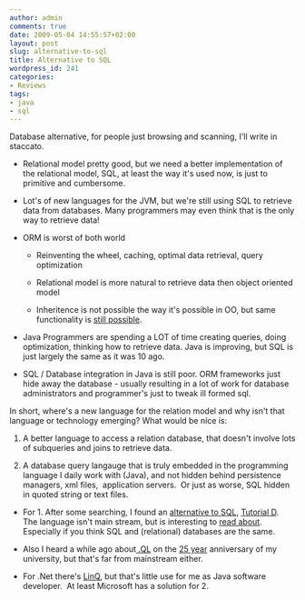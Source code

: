 ```yaml
---
author: admin
comments: true
date: 2009-05-04 14:55:57+02:00
layout: post
slug: alternative-to-sql
title: Alternative to SQL
wordpress_id: 241
categories:
- Reviews
tags:
- java
- sql
---
```


Database alternative, for people just browsing and scanning, I'll write in staccato.



    
  * Relational model pretty good, but we need a better implementation of the relational model, SQL, at least the way it's used now, is just to primitive and cumbersome.


  * Lot's of new languages for the JVM, but we're still using SQL to retrieve data from databases. Many programmers may even think that is the only way to retrieve data!


  * ORM is worst of both world


    * Reinventing the wheel, caching, optimal data retrieval, query optimization


    * Relational model is more natural to retrieve data then object oriented model


    * Inheritence is not possible the way it's possible in OO, but same functionality is [still possible](http://fyi.oreilly.com/2009/02/the-relational-model-is-much-m.html).





  * Java Programmers are spending a LOT of time creating queries, doing optimization, thinking how to retrieve data. Java is improving, but SQL is just largely the same as it was 10 ago.


  * SQL / Database integration in Java is still poor. ORM frameworks just hide away the database - usually resulting in a lot of work for database administrators and programmer's just to tweak ill formed sql.


In short, where's a new language for the relation model and why isn't that language or technology emerging? What would be nice is:


  1. A better language to access a relation database, that doesn't involve lots of subqueries and joins to retrieve data.


  2. A database query langauge that is truly embedded in the programming language I daily work with (Java), and not hidden behind persistence managers, xml files,  application servers.  Or just as worse, SQL hidden in quoted string or text files.




  * For 1. After some searching, I found an [alternative to SQL](http://developers.slashdot.org/article.pl?sid=04/10/12/2159209&tid=221&tid=218), [Tutorial D](http://www.techworld.com/applications/features/index.cfm?featureid=910).  The language isn't main stream, but is interesting to [read about](http://tech.inhelsinki.nl/2007-01-27/). Especially if you think SQL and (relational) databases are the same.


  * Also I heard a while ago about[ .QL](http://en.wikipedia.org/wiki/.QL) on  the [25 year](http://25jaar.cs.uu.nl/) anniversary of my university, but that's far from mainstream either.


  * For .Net there's [LinQ](http://www.infoq.com/interviews/erik-meijer-linq), but that's little use for me as Java software developer.  At least Microsoft has a solution for 2.
